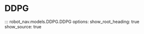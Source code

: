 # DDPG

::: robot_nav.models.DDPG.DDPG
    options:
      show_root_heading: true
      show_source: true